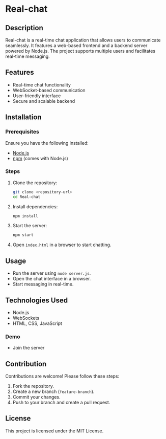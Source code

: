 # Real-chat

## Description
Real-chat is a real-time chat application that allows users to communicate seamlessly. It features a web-based frontend and a backend server powered by Node.js. The project supports multiple users and facilitates real-time messaging.

## Features
- Real-time chat functionality
- WebSocket-based communication
- User-friendly interface
- Secure and scalable backend

## Installation
### Prerequisites
Ensure you have the following installed:
- [Node.js](https://nodejs.org/)
- [npm](https://www.npmjs.com/) (comes with Node.js)

### Steps
1. Clone the repository:
   ```sh
   git clone <repository-url>
   cd Real-chat
   ```
2. Install dependencies:
   ```sh
   npm install
   ```
3. Start the server:
   ```sh
   npm start
   ```
4. Open `index.html` in a browser to start chatting.

## Usage
- Run the server using `node server.js`.
- Open the chat interface in a browser.
- Start messaging in real-time.

## Technologies Used
- Node.js
- WebSockets
- HTML, CSS, JavaScript

### Demo
- Join the server 
## Contribution
Contributions are welcome! Please follow these steps:
1. Fork the repository.
2. Create a new branch (`feature-branch`).
3. Commit your changes.
4. Push to your branch and create a pull request.

## License
This project is licensed under the MIT License.

